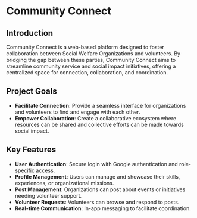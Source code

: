 # Community Connect

## Introduction
Community Connect is a web-based platform designed to foster collaboration between Social Welfare Organizations and volunteers. By bridging the gap between these parties, Community Connect aims to streamline community service and social impact initiatives, offering a centralized space for connection, collaboration, and coordination.

## Project Goals
- **Facilitate Connection**: Provide a seamless interface for organizations and volunteers to find and engage with each other.
- **Empower Collaboration**: Create a collaborative ecosystem where resources can be shared and collective efforts can be made towards social impact.

## Key Features
- **User Authentication**: Secure login with Google authentication and role-specific access.
- **Profile Management**: Users can manage and showcase their skills, experiences, or organizational missions.
- **Post Management**: Organizations can post about events or initiatives needing volunteer support.
- **Volunteer Requests**: Volunteers can browse and respond to posts.
- **Real-time Communication**: In-app messaging to facilitate coordination.
